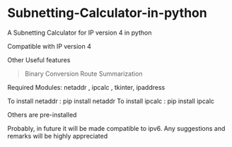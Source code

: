 # Subnetting-Calculator-in-python
A Subnetting Calculator for IP version 4 in python

Compatible with IP version 4

Other Useful features
> Binary Conversion
> Route Summarization

Required Modules:
netaddr , ipcalc , tkinter, ipaddress

To install netaddr : pip install netaddr
To install ipcalc : pip install ipcalc

Others are pre-installed

Probably, in future it will be made compatible to ipv6. Any suggestions and remarks will be highly appreciated
